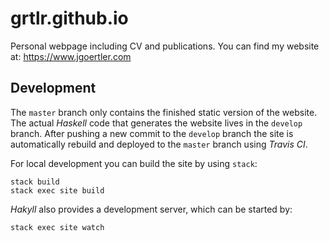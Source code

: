 # grtlr.github.io
Personal webpage including CV and publications. You can find my website at: https://www.jgoertler.com

## Development

The `master` branch only contains the finished static version of the website. The actual *Haskell* code that generates the website lives in the `develop` branch. After pushing a new commit to the `develop` branch the site is automatically rebuild and deployed to the `master` branch using *Travis CI*.

For local development you can build the site by using `stack`:

    stack build
    stack exec site build
    
*Hakyll* also provides a development server, which can be started by:

    stack exec site watch
